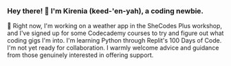 ### Hey there! 👋 I'm Kirenia (keed-'en-yah), a coding newbie.

🌱  Right now, I'm working on a weather app in the SheCodes Plus workshop, and I've signed up for some Codecademy courses to try and figure out what coding gigs I'm into. I'm learning Python through Replit's 100 Days of Code. I'm not yet ready for collaboration. I warmly welcome advice and guidance from those genuinely interested in offering support.


